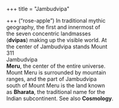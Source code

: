 +++
title = "Jambudvipa"

+++
(“rose-apple”) In traditional mythic  
geography, the first and innermost of  
the seven concentric landmasses  
(**dvipas**) making up the visible world. At  
the center of Jambudvipa stands Mount  
311  
Jambudvipa  
**Meru**, the center of the entire universe.  
Mount Meru is surrounded by mountain  
ranges, and the part of Jambudvipa  
south of Mount Meru is the land known  
as **Bharata**, the traditional name for the  
Indian subcontinent. See also **Cosmology**.